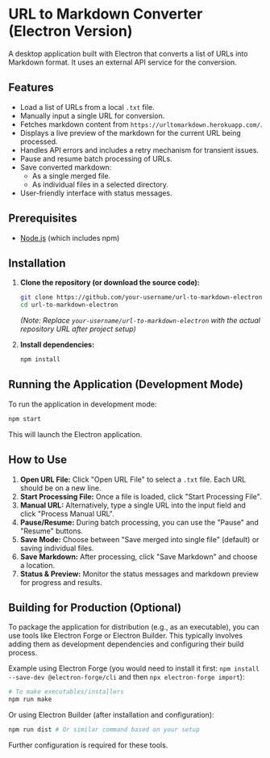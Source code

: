 # URL to Markdown Converter (Electron Version)

A desktop application built with Electron that converts a list of URLs into Markdown format. It uses an external API service for the conversion.

## Features

*   Load a list of URLs from a local `.txt` file.
*   Manually input a single URL for conversion.
*   Fetches markdown content from `https://urltomarkdown.herokuapp.com/`.
*   Displays a live preview of the markdown for the current URL being processed.
*   Handles API errors and includes a retry mechanism for transient issues.
*   Pause and resume batch processing of URLs.
*   Save converted markdown:
    *   As a single merged file.
    *   As individual files in a selected directory.
*   User-friendly interface with status messages.

## Prerequisites

*   [Node.js](https://nodejs.org/) (which includes npm)

## Installation

1.  **Clone the repository (or download the source code):**
    ```bash
    git clone https://github.com/your-username/url-to-markdown-electron.git
    cd url-to-markdown-electron
    ```
    *(Note: Replace `your-username/url-to-markdown-electron` with the actual repository URL after project setup)*

2.  **Install dependencies:**
    ```bash
    npm install
    ```

## Running the Application (Development Mode)

To run the application in development mode:

```bash
npm start
```

This will launch the Electron application.

## How to Use

1.  **Open URL File:** Click "Open URL File" to select a `.txt` file. Each URL should be on a new line.
2.  **Start Processing File:** Once a file is loaded, click "Start Processing File".
3.  **Manual URL:** Alternatively, type a single URL into the input field and click "Process Manual URL".
4.  **Pause/Resume:** During batch processing, you can use the "Pause" and "Resume" buttons.
5.  **Save Mode:** Choose between "Save merged into single file" (default) or saving individual files.
6.  **Save Markdown:** After processing, click "Save Markdown" and choose a location.
7.  **Status & Preview:** Monitor the status messages and markdown preview for progress and results.


## Building for Production (Optional)

To package the application for distribution (e.g., as an executable), you can use tools like Electron Forge or Electron Builder. This typically involves adding them as development dependencies and configuring their build process.

Example using Electron Forge (you would need to install it first: `npm install --save-dev @electron-forge/cli` and then `npx electron-forge import`):

```bash
# To make executables/installers
npm run make
```

Or using Electron Builder (after installation and configuration):
```bash
npm run dist # Or similar command based on your setup
```
Further configuration is required for these tools.
